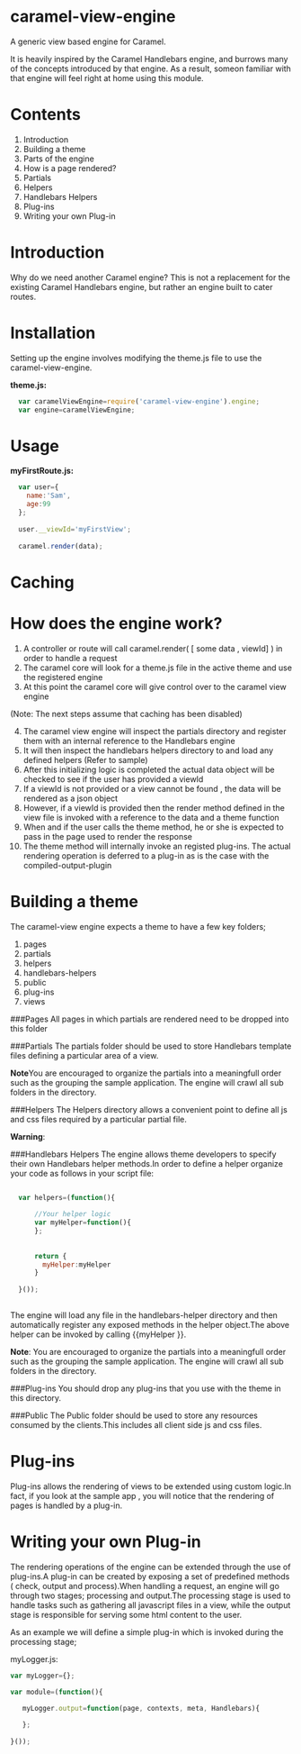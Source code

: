 caramel-view-engine
===================

A generic view based engine for Caramel.

It is heavily inspired by the Caramel Handlebars engine, and burrows many of the concepts introduced by that engine. As a result, someon familiar with that engine will feel right at home using this module. 

Contents
========
1. Introduction
2. Building a theme
2. Parts of the engine
3. How is a page rendered?
4. Partials
5. Helpers
6. Handlebars Helpers
7. Plug-ins
8. Writing your own Plug-in

Introduction
============
Why do we need another Caramel engine? This is not a replacement for the existing Caramel Handlebars engine, but rather an engine built to cater routes.

Installation
============
Setting up the engine involves modifying the theme.js file to use the caramel-view-engine.

**theme.js:**
```javascript
  var caramelViewEngine=require('caramel-view-engine').engine;
  var engine=caramelViewEngine;
```

Usage
=====

**myFirstRoute.js:**
```javascript
  var user={
    name:'Sam',
    age:99
  };
  
  user.__viewId='myFirstView';
  
  caramel.render(data);
```


 

Caching
=======

How does the engine  work?
================

1. A controller or route will call caramel.render( [ some data , viewId] ) in order to handle a request
2. The caramel core will look for a theme.js file in the active theme and use the registered engine
3. At this point the caramel core will give control over to the caramel view engine

(Note: The next steps assume that caching has been disabled)

4. The caramel view engine will inspect the partials directory and register them with an internal reference to the Handlebars engine
5. It will then inspect the handlebars helpers directory to and load any defined helpers (Refer to sample)
6. After this initializing logic is completed the actual data object will be checked to see if the user has provided a viewId
7. If a viewId is not provided or a view cannot be found , the data will be rendered as a json object
8. However, if a viewId is provided then the render method defined in the view file is invoked with a reference to the data and a theme function
9. When and if the user calls the theme method, he or she is expected to pass in the page used to render the response
10. The theme method will internally invoke an registed plug-ins. The actual rendering operation is deferred to a plug-in as is the case with the compiled-output-plugin

Building a theme
================
The caramel-view engine expects a theme to have a few key folders;

1. pages
2. partials
3. helpers
4. handlebars-helpers 
5. public
6. plug-ins
7. views

###Pages
All pages in which partials are rendered need to be dropped into this folder

###Partials
The partials folder should be used to store Handlebars template files defining a particular area of a view. 

**Note**You are encouraged to organize the partials into a meaningfull order such as the grouping the sample application. The engine will crawl all sub folders in the directory.


###Helpers
The Helpers directory allows a convenient point to define all js and css files required by a particular partial file.

**Warning**: 

###Handlebars Helpers
The engine allows theme developers to specify their own Handlebars helper methods.In order to define a helper organize your code as follows in your script file:

```javascript

  var helpers=(function(){
    
      //Your helper logic 
      var myHelper=function(){
      };
      
      
      return {
        myHelper:myHelper
      }
      
  }());
  
```
The engine will load any file in the handlebars-helper directory and then automatically register any exposed methods in the helper object.The above helper can be invoked by calling {{myHelper }}.


**Note**: You are encouraged to organize the partials into a meaningfull order such as the grouping the sample application. The engine will crawl all sub folders in the directory.

###Plug-ins
You should drop any plug-ins that you use with the theme in this directory.

###Public 
The Public folder should be used to store any resources consumed by the clients.This includes all client side js and css files. 



Plug-ins
========
Plug-ins allows the rendering of views to be extended using custom logic.In fact, if you look at the sample app , you will notice that the rendering of pages is handled by a plug-in.

Writing your own Plug-in
========================
The rendering operations of the engine can be extended through the use of plug-ins.A plug-in can be created by exposing a set of predefined methods ( check, output and process).When handling a request, an engine will go through two stages; processing and output.The processing stage is used to handle tasks such as gathering all javascript files in a view, while the output stage is responsible for serving some html content to the user.

As an example we will define a simple plug-in which is invoked during the processing stage;

myLogger.js:

```javascript
var myLogger={};

var module=(function(){

   myLogger.output=function(page, contexts, meta, Handlebars){
        
   };
   
}());
```
